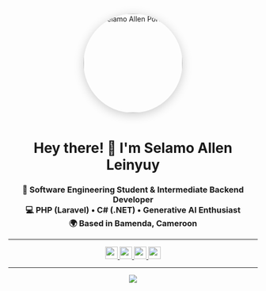 <div align="center">
  <img 
    src="https://i.ibb.co/yFG97DbR/PXL-20241115-103038611-PORTRAIT.jpg" 
    alt="Selamo Allen Portrait" 
    width="200" 
    style="border-radius: 50%; box-shadow: 0 4px 20px rgba(0,0,0,0.2); margin-bottom: 15px;"
  />
</div>

<h1 align="center">Hey there! 👋 I'm <strong>Selamo Allen Leinyuy</strong></h1>

<h3 align="center">
  🚀 Software Engineering Student & Intermediate Backend Developer  
  <br/>💻 PHP (Laravel) • C# (.NET) • Generative AI Enthusiast  
  <br/>🌍 Based in Bamenda, Cameroon
</h3>

---

<div align="center">
  <a href="https://www.linkedin.com/in/selamo-allen-leinyuy-305526352" target="_blank">
    <img src="https://img.shields.io/static/v1?message=LinkedIn&logo=linkedin&label=&color=0077B5&logoColor=white&labelColor=&style=for-the-badge" height="25" />
  </a>
  <a href="#" target="_blank">
    <img src="https://img.shields.io/static/v1?message=Twitter&logo=twitter&label=&color=1DA1F2&logoColor=white&labelColor=&style=for-the-badge" height="25" />
  </a>
  <a href="mailto:selamoallen52@gmail.com" target="_blank">
    <img src="https://img.shields.io/static/v1?message=Gmail&logo=gmail&label=&color=D14836&logoColor=white&labelColor=&style=for-the-badge" height="25" />
  </a>
  <a href="https://selamoallen.com" target="_blank">
    <img src="https://img.shields.io/static/v1?message=Portfolio&logo=web&label=&color=FF6B6B&logoColor=white&labelColor=&style=for-the-badge" height="25" />
  </a>
</div>

---

<div align="center">
  <img src="https://visitor-badge.laobi.icu/badge?page_id=Selamo.Selamo" />
</div>
